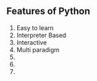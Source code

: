 ## Features of Python


<ol>
<li>Easy to learn </li>
<li>Interpreter Based</li>
<li>Interactive</li>
<li>Multi paradigm</li>
<li></li>
<li></li>
<li></li>
</ol>